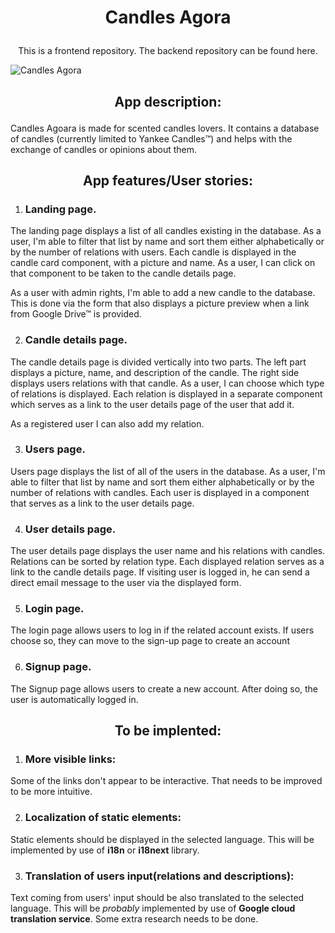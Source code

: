 
# <p align="center"> Candles Agora </p>
<p align="center"> This is a frontend repository. The backend repository can be found here. </p>


![Candles Agora](https://github.com/WojciechLisCode/candles-agora-frontend/blob/development/Peek%202021-06-28%2008-39.gif)

## <p align="center"> App description: </p>

Candles Agoara is made for scented candles lovers. It contains a database of candles (currently limited to Yankee Candles™) and helps with the exchange of candles or opinions about them.

## <p align="center"> App features/User stories: </p>

1. ### Landing page.
<p>The landing page displays a list of all candles existing in the database. As a user, I'm able to filter that list by name and sort them either alphabetically or by the number of relations with users. Each candle is displayed in the candle card component, with a picture and name. As a user, I can click on that component to be taken to the candle details page.</p> 
<p>As a user with admin rights, I'm able to add a new candle to the database. This is done via the form that also displays a picture preview when a link from Google Drive™ is provided.</p>

2. ### Candle details page.

<p>The candle details page is divided vertically into two parts. The left part displays a picture, name, and description of the candle. The right side displays users relations with that candle. As a user, I can choose which type of relations is displayed. Each relation is displayed in a separate component which serves as a link to the user details page of the user that add it. </p>
<p>As a registered user I can also add my relation.</p>

3. ### Users page.

<p>Users page displays the list of all of the users in the database. As a user, I'm able to filter that list by name and sort them either alphabetically or by the number of relations with candles. Each user is displayed in a component that serves as a link to the user details page.</p>

4. ### User details page.

<p>The user details page displays the user name and his relations with candles. Relations can be sorted by relation type. Each displayed relation serves as a link to the candle details page. If visiting user is logged in, he can send a direct email message to the user via the displayed form.</p>

5. ### Login page.

<p>The login page allows users to log in if the related account exists. If users choose so, they can move to the sign-up page to create an account</p>

6. ### Signup page.

<p>The Signup page allows users to create a new account. After doing so, the user is automatically logged in. </p>

## <p align="center"> To be implented: </p>

1. ### More visible links:

<p>Some of the links don't appear to be interactive. That needs to be improved to be more intuitive.</p>

2. ### Localization of static elements:

<p>Static elements should be displayed in the selected language. This will be implemented by use of <b>i18n</b> or <b>i18next</b> library.</p>

3. ### Translation of users input(relations and descriptions):

<p>Text coming from users' input should be also translated to the selected language. This will be <i>probably</i> implemented by use of <b>Google cloud translation service</b>. Some extra research needs to be done.</p>
